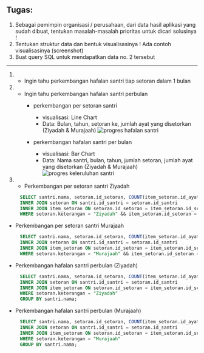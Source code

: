 ## Tugas:

1. Sebagai pemimpin organisasi / perusahaan, dari data hasil aplikasi yang sudah dibuat, tentukan masalah-masalah prioritas untuk dicari solusinya !
2. Tentukan struktur data dan bentuk visualisasinya ! Ada contoh visualisasinya (screenshot)
3. Buat query SQL untuk mendapatkan data no. 2 tersebut
---
1. - Ingin tahu perkembangan hafalan santri tiap setoran dalam 1 bulan

2. - Ingin tahu perkembangan hafalan santri perbulan
     - perkembangan per setoran santri
       - visualisasi: Line Chart
       - Data: Bulan, tahun, setoran ke, jumlah ayat yang disetorkan (Ziyadah & Murajaah)
     ![progres hafalan santri](progres-santri.png)
     
     - perkembangan hafalan santri per bulan
       - visualisasi: Bar Chart
       - Data: Nama santri, bulan, tahun, jumlah setoran, jumlah ayat yang disetorkan (Ziyadah & Murajaah)
     ![progres keleruluhan santri](progres-bulanan.png)

3. - Perkembangan per setoran santri Ziyadah
``` sql
     SELECT santri.nama, setoran.id_setoran, COUNT(item_setoran.id_ayat) FROM santri 
     INNER JOIN setoran ON santri.id_santri = setoran.id_santri 
     INNER JOIN item_setoran ON setoran.id_setoran = item_setoran.id_setoran 
     WHERE setoran.keterangan = "Ziyadah" && item_setoran.id_setoran = 1;
```
   - Perkembangan per setoran santri Murajaah
``` sql
     SELECT santri.nama, setoran.id_setoran, COUNT(item_setoran.id_ayat) FROM santri 
     INNER JOIN setoran ON santri.id_santri = setoran.id_santri 
     INNER JOIN item_setoran ON setoran.id_setoran = item_setoran.id_setoran 
     WHERE setoran.keterangan = "Murajaah" && item_setoran.id_setoran = 1;
```
   - Perkembangan hafalan santri perbulan (Ziyadah)
``` sql
     SELECT santri.nama, setoran.id_setoran, COUNT(item_setoran.id_ayat) FROM santri 
     INNER JOIN setoran ON santri.id_santri = setoran.id_santri 
     INNER JOIN item_setoran ON setoran.id_setoran = item_setoran.id_setoran 
     WHERE setoran.keterangan = "Ziyadah"
     GROUP BY santri.nama;
```
   - Perkembangan hafalan santri perbulan (Murajaah)
``` sql
     SELECT santri.nama, setoran.id_setoran, COUNT(item_setoran.id_ayat) FROM santri 
     INNER JOIN setoran ON santri.id_santri = setoran.id_santri 
     INNER JOIN item_setoran ON setoran.id_setoran = item_setoran.id_setoran 
     WHERE setoran.keterangan = "Murajaah"
     GROUP BY santri.nama;
```
